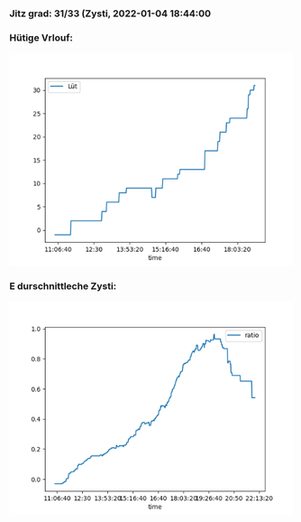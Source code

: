 ### Jitz grad: 31/33 (Zysti, 2022-01-04 18:44:00

### Hütige Vrlouf:
![Graph](Today.png)

### E durschnittleche Zysti:
![Graph](Zysti.png)